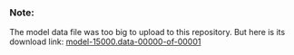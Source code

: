### Note:

The model data file was too big to upload to this repository. But here is its download link: [model-15000.data-00000-of-00001](https://1drv.ms/u/s!AhPnfev8m4yekOtEpjOyxn9Z_gn0hw?e=Mtvrcc)
